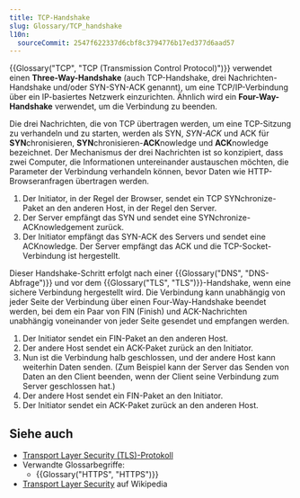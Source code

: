```yaml
---
title: TCP-Handshake
slug: Glossary/TCP_handshake
l10n:
  sourceCommit: 2547f622337d6cbf8c3794776b17ed377d6aad57
---
```


{{Glossary("TCP", "TCP (Transmission Control Protocol)")}} verwendet einen **Three-Way-Handshake** (auch TCP-Handshake, drei Nachrichten-Handshake und/oder SYN-SYN-ACK genannt), um eine TCP/IP-Verbindung über ein IP-basiertes Netzwerk einzurichten. Ähnlich wird ein **Four-Way-Handshake** verwendet, um die Verbindung zu beenden.

Die drei Nachrichten, die von TCP übertragen werden, um eine TCP-Sitzung zu verhandeln und zu starten, werden als SYN, _SYN-ACK_ und ACK für **SYN**chronisieren, **SYN**chronisieren-**ACK**nowledge und **ACK**nowledge bezeichnet. Der Mechanismus der drei Nachrichten ist so konzipiert, dass zwei Computer, die Informationen untereinander austauschen möchten, die Parameter der Verbindung verhandeln können, bevor Daten wie HTTP-Browseranfragen übertragen werden.

1. Der Initiator, in der Regel der Browser, sendet ein TCP SYNchronize-Paket an den anderen Host, in der Regel den Server.
2. Der Server empfängt das SYN und sendet eine SYNchronize-ACKnowledgement zurück.
3. Der Initiator empfängt das SYN-ACK des Servers und sendet eine ACKnowledge. Der Server empfängt das ACK und die TCP-Socket-Verbindung ist hergestellt.

Dieser Handshake-Schritt erfolgt nach einer {{Glossary("DNS", "DNS-Abfrage")}} und vor dem {{Glossary("TLS", "TLS")}}-Handshake, wenn eine sichere Verbindung hergestellt wird. Die Verbindung kann unabhängig von jeder Seite der Verbindung über einen Four-Way-Handshake beendet werden, bei dem ein Paar von FIN (Finish) und ACK-Nachrichten unabhängig voneinander von jeder Seite gesendet und empfangen werden.

1. Der Initiator sendet ein FIN-Paket an den anderen Host.
2. Der andere Host sendet ein ACK-Paket zurück an den Initiator.
3. Nun ist die Verbindung halb geschlossen, und der andere Host kann weiterhin Daten senden. (Zum Beispiel kann der Server das Senden von Daten an den Client beenden, wenn der Client seine Verbindung zum Server geschlossen hat.)
4. Der andere Host sendet ein FIN-Paket an den Initiator.
5. Der Initiator sendet ein ACK-Paket zurück an den anderen Host.

## Siehe auch

- [Transport Layer Security (TLS)-Protokoll](/de/docs/Web/Security/Transport_Layer_Security)
- Verwandte Glossarbegriffe:
  - {{Glossary("HTTPS", "HTTPS")}}
- [Transport Layer Security](https://en.wikipedia.org/wiki/Transport_Layer_Security) auf Wikipedia
